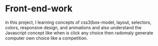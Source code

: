 # Front-end-work

in this project, I learning concepts of css3(box-model, layout, selectors, colors, responsive design, and animations and also understand the Javascript concept like when is click any choice then radomaly generate computer own choice like a competition.
